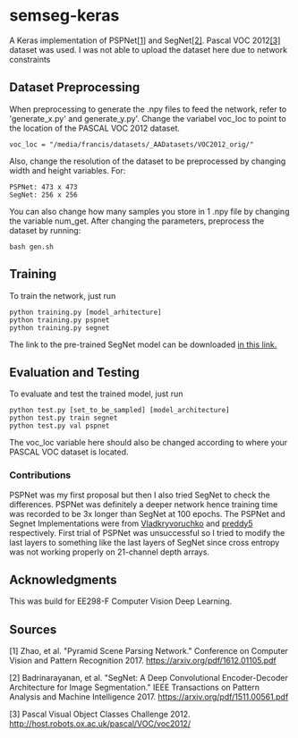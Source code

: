 # semseg-keras
A Keras implementation of PSPNet[[1]](https://arxiv.org/pdf/1612.01105.pdf) and SegNet[[2]](https://arxiv.org/pdf/1612.01105.pdf). Pascal VOC 2012[[3]](http://host.robots.ox.ac.uk/pascal/VOC/voc2012/)  dataset was used. I was not able to upload the dataset here due to network constraints

## Dataset Preprocessing
When preprocessing to generate the .npy files to feed the network, refer to 'generate_x.py' and generate_y.py'. Change the variabel voc_loc to point to the location of the PASCAL VOC 2012 dataset.
```
voc_loc = "/media/francis/datasets/_AADatasets/VOC2012_orig/"
```
Also, change the resolution of the dataset to be preprocessed by changing width and height variables. For:
```
PSPNet: 473 x 473
SegNet: 256 x 256
```
You can also change how many samples you store in 1 .npy file by changing the variable num_get.
After changing the parameters, preprocess the dataset by running:
```
bash gen.sh
```

## Training
To train the network, just run
```
python training.py [model_arhitecture]
python training.py pspnet
python training.py segnet
```
The link to the pre-trained SegNet model can be downloaded [in this link.](http://www.dropbox.com)

## Evaluation and Testing
To evaluate and test the trained model, just run
```
python test.py [set_to_be_sampled] [model_architecture]
python test.py train segnet
python test.py val pspnet
```
The voc_loc variable here should also be changed according to where your PASCAL VOC dataset is located.

### Contributions

PSPNet was my first proposal but then I also tried SegNet to check the differences. PSPNet was definitely a deeper network hence training time was recorded to be 3x longer than SegNet at 100 epochs. The PSPNet and Segnet Implementations were from [Vladkryvoruchko](https://github.com/Vladkryvoruchko/PSPNet-Keras-tensorflow) and [preddy5](https://github.com/preddy5/segnet) respectively. First trial of PSPNet was unsuccessful so I tried to modify the last layers to something like the last layers of SegNet since cross entropy was not working properly on 21-channel depth arrays.

## Acknowledgments
This was build for EE298-F Computer Vision Deep Learning.

## Sources
[1] Zhao, et al. "Pyramid Scene Parsing Network." Conference on Computer Vision and Pattern Recognition 2017. https://arxiv.org/pdf/1612.01105.pdf

[2] Badrinarayanan, et al. "SegNet: A Deep Convolutional Encoder-Decoder Architecture for Image Segmentation." IEEE Transactions on Pattern Analysis and Machine Intelligence 2017. https://arxiv.org/pdf/1511.00561.pdf

[3] Pascal Visual Object Classes Challenge 2012. http://host.robots.ox.ac.uk/pascal/VOC/voc2012/
